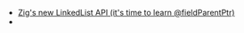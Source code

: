 - [Zig's new LinkedList API (it's time to learn @fieldParentPtr)](https://www.openmymind.net/Zigs-New-LinkedList-API/)
-